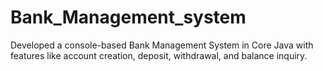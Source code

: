 # Bank_Management_system
Developed a console-based Bank Management System in Core Java with features like account creation, deposit, withdrawal, and balance inquiry.
